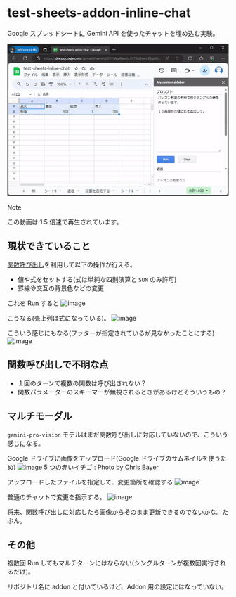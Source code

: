 # test-sheets-addon-inline-chat

Google スプレッドシートに Gemini API を使ったチャットを埋め込む実験。

![](docs/output.gif)

> [!NOTE]
>
> この動画は 1.5 倍速で再生されています。

## 現状できていること

[関数呼び出し](https://ai.google.dev/docs/function_calling?hl=ja)を利用して以下の操作が行える。

- 値や式をセットする(式は単純な四則演算と `SUM` のみ許可)
- 罫線や交互の背景色などの変更

これを Run すると
![image](https://github.com/hankei6km/test-sheets-addon-inline-chat/assets/1386689/15202f2b-25b5-42b1-bcaa-c65eb2e37e5d)

こうなる(売上列は式になっている)。
![image](https://github.com/hankei6km/test-sheets-addon-inline-chat/assets/1386689/b5256514-39ec-4759-beb0-6a24cba7f52c)

こういう感じにもなる(フッターが指定されているが見なかったことにする)
![image](https://github.com/hankei6km/test-sheets-addon-inline-chat/assets/1386689/30d0ed2a-edd4-4cdf-beb8-efc311146f84)

## 関数呼び出しで不明な点

- １回のターンで複数の関数は呼び出されない？
- 関数パラメーターのスキーマーが無視されるときがあるけどそういうもの？

## マルチモーダル

`gemini-pro-vision` モデルはまだ関数呼び出しに対応していないので、こういう感じになる。

Google ドライブに画像をアップロード(Google ドライブのサムネイルを使うため)
![image](https://github.com/hankei6km/test-sheets-addon-inline-chat/assets/1386689/a5eade22-834b-402a-9e47-e3c8c71138b4)
[5 つの赤いイチゴ](https://unsplash.com/ja/%E5%86%99%E7%9C%9F/5%E3%81%A4%E3%81%AE%E8%B5%A4%E3%81%84%E3%82%A4%E3%83%81%E3%82%B4--MUWGuW_yz4) : Photo by [Chris Bayer](https://unsplash.com/ja/@chrisbay101)

アップロードしたファイルを指定して、変更箇所を確認する
![image](https://github.com/hankei6km/test-sheets-addon-inline-chat/assets/1386689/5a6fc943-bedf-42b9-a60b-e86276743317)

普通のチャットで変更を指示する。
![image](https://github.com/hankei6km/test-sheets-addon-inline-chat/assets/1386689/5591fbcc-9d9e-4ace-8bee-6ff94f372505)

将来、関数呼び出しに対応したら画像からそのまま更新できるのでないかな。たぶん。

## その他

複数回 Run してもマルチターンにはならない(シングルターンが複数回実行されるだけ)。

リポジトリ名に addon と付いているけど、Addon 用の設定にはなっていない。

